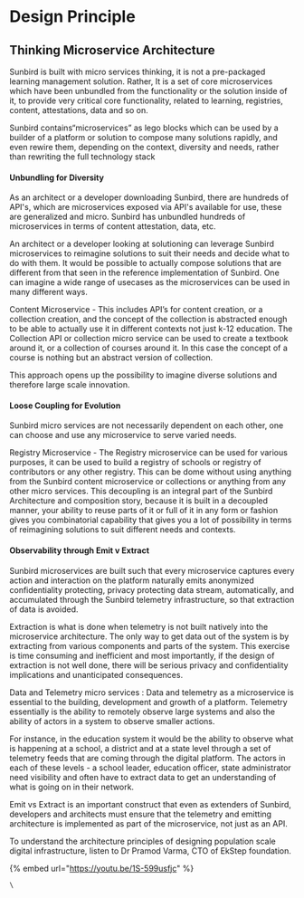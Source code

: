 # Design Principle

## Thinking Microservice Architecture

Sunbird is built with micro services thinking, it is not a pre-packaged learning management solution. Rather, It is a set of core microservices which have been unbundled from the functionality or the solution inside of it, to provide very critical core functionality, related to learning, registries, content, attestations, data and so on.

Sunbird contains“microservices” as lego blocks which can be used by a builder of a platform or solution to compose many solutions rapidly, and even rewire them, depending on the context, diversity and needs, rather than rewriting the full technology stack

#### Unbundling for Diversity

As an architect or a developer downloading Sunbird, there are hundreds of API's, which are microservices exposed via API's available for use, these are generalized and micro. Sunbird has unbundled hundreds of microservices in terms of content attestation, data, etc.

An architect or a developer looking at solutioning can leverage Sunbird microservices to reimagine solutions to suit their needs and decide what to do with them. It would be possible to actually compose solutions that are different from that seen in the reference implementation of Sunbird. One can imagine a wide range of usecases as the microservices can be used in many different ways.

Content Microservice - This includes API’s for content creation, or a collection creation, and the concept of the collection is abstracted enough to be able to actually use it in different contexts not just k-12 education. The Collection API or collection micro service can be used to create a textbook around it, or a collection of courses around it. In this case the concept of a course is nothing but an abstract version of collection.

This approach opens up the possibility to imagine diverse solutions and therefore large scale innovation.

#### Loose Coupling for Evolution

Sunbird micro services are not necessarily dependent on each other, one can choose and use any microservice to serve varied needs.

Registry Microservice - The Registry microservice can be used for various purposes, it can be used to build a registry of schools or registry of contributors or any other registry. This can be dome without using anything from the Sunbird content microservice or collections or anything from any other micro services. This decoupling is an integral part of the Sunbird Architecture and composition story, because it is built in a decoupled manner, your ability to reuse parts of it or full of it in any form or fashion gives you combinatorial capability that gives you a lot of possibility in terms of reimagining solutions to suit different needs and contexts.

#### Observability through Emit v Extract

Sunbird microservices are built such that every microservice captures every action and interaction on the platform naturally emits anonymized confidentiality protecting, privacy protecting data stream, automatically, and accumulated through the Sunbird telemetry infrastructure, so that extraction of data is avoided.

Extraction is what is done when telemetry is not built natively into the microservice architecture. The only way to get data out of the system is by extracting from various components and parts of the system. This exercise is time consuming and inefficient and most importantly, if the design of extraction is not well done, there will be serious privacy and confidentiality implications and unanticipated consequences.

Data and Telemetry micro services : Data and telemetry as a microservice is essential to the building, development and growth of a platform. Telemetry essentially is the ability to remotely observe large systems and also the ability of actors in a system to observe smaller actions.

For instance, in the education system it would be the ability to observe what is happening at a school, a district and at a state level through a set of telemetry feeds that are coming through the digital platform. The actors in each of these levels - a school leader, education officer, state administrator need visibility and often have to extract data to get an understanding of what is going on in their network.

Emit vs Extract is an important construct that even as extenders of Sunbird, developers and architects must ensure that the telemetry and emitting architecture is implemented as part of the microservice, not just as an API.

To understand the architecture principles of designing population scale digital infrastructure, listen to Dr Pramod Varma, CTO of EkStep foundation.

{% embed url="https://youtu.be/1S-599usfjc" %}

``\
``
